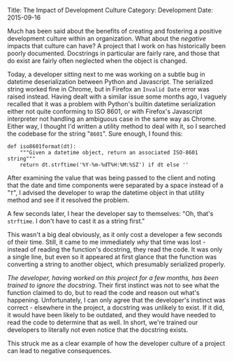 Title: The Impact of Development Culture
Category: Development
Date: 2015-09-16

Much has been said about the benefits of creating and fostering a positive development culture within an organization. What about the *negative* impacts that culture can have?
A project that I work on has historically been poorly documented. Docstrings in particular are fairly rare, and those that do exist are fairly often neglected when the object is changed.

Today, a developer sitting next to me was working on a subtle bug in datetime deserialization between Python and Javascript. The serialized string worked fine in Chrome, but in Firefox an `Invalid Date` error was raised instead. Having dealt with a similar issue some months ago, I vaguely recalled that it was a problem with Python's builtin datetime serialization either not quite conforming to ISO 8601, or with Firefox's Javascript interpreter not handling an ambiguous case in the same way as Chrome. Either way, I thought I'd written a utility method to deal with it, so I searched the codebase for the string "`8601`". Sure enough, I found this:

    def iso8601format(dt):
        """Given a datetime object, return an associated ISO-8601 string"""
        return dt.strftime('%Y-%m-%dT%H:%M:%SZ') if dt else ''

After examining the value that was being passed to the client and noting that the date and time components were separated by a space instead of a "`T`", I advised the developer to wrap the datetime object in that utility method and see if it resolved the problem.

A few seconds later, I hear the developer say to themselves: "Oh, that's `strftime`. I don't have to cast it as a string first."

This wasn't a big deal obviously, as it only cost a developer a few seconds of their time. Still, it came to me immediately *why* that time was lost - instead of reading the function's docstring, they read the code. It was only a single line, but even so it appeared at first glance that the function was converting a string to another object, which presumably serialized properly.

*The developer, having worked on this project for a few months, has been trained to ignore the docstring*. Their first instinct was not to see what the function claimed to do, but to read the code and reason out what's happening. Unfortunately, I can only agree that the developer's instinct was correct - elsewhere in the project, a docstring was unlikely to exist. If it did, it would have been likely to be outdated, and they would have needed to read the code to determine that as well. In short, we're trained our developers to literally not even notice that the docstring exists.

This struck me as a clear example of how the developer culture of a project can lead to negative consequences.
